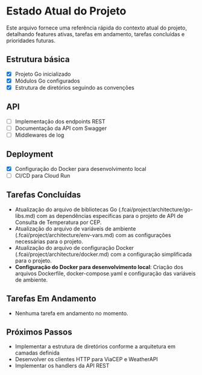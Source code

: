 # Estado Atual do Projeto

Este arquivo fornece uma referência rápida do contexto atual do projeto, detalhando features ativas, tarefas em andamento, tarefas concluídas e prioridades futuras.

## Estrutura básica

- [x] Projeto Go inicializado
- [x] Módulos Go configurados
- [x] Estrutura de diretórios seguindo as convenções

## API

- [ ] Implementação dos endpoints REST
- [ ] Documentação da API com Swagger
- [ ] Middlewares de log

## Deployment

- [x] Configuração do Docker para desenvolvimento local
- [ ] CI/CD para Cloud Run

## Tarefas Concluídas

- Atualização do arquivo de bibliotecas Go (.fcai/project/architecture/go-libs.md) com as dependências específicas para o projeto de API de Consulta de Temperatura por CEP.
- Atualização do arquivo de variáveis de ambiente (.fcai/project/architecture/env-vars.md) com as configurações necessárias para o projeto.
- Atualização do arquivo de configuração Docker (.fcai/project/architecture/docker.md) com a configuração simplificada para o projeto.
- **Configuração do Docker para desenvolvimento local**: Criação dos arquivos Dockerfile, docker-compose.yaml e configuração das variáveis de ambiente.

## Tarefas Em Andamento

- Nenhuma tarefa em andamento no momento.

## Próximos Passos

- Implementar a estrutura de diretórios conforme a arquitetura em camadas definida
- Desenvolver os clientes HTTP para ViaCEP e WeatherAPI
- Implementar os handlers da API REST
